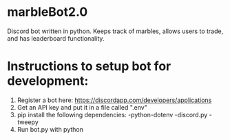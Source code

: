 # marbleBot2.0

Discord bot written in python. Keeps track of marbles, allows users to trade, and has leaderboard functionality. 

# Instructions to setup bot for development:

1. Register a bot here: https://discordapp.com/developers/applications
2. Get an API key and put it in a file called ".env"
3. pip install the following dependencies:
  -python-dotenv
  -discord.py
  -tweepy
4. Run bot.py with python
